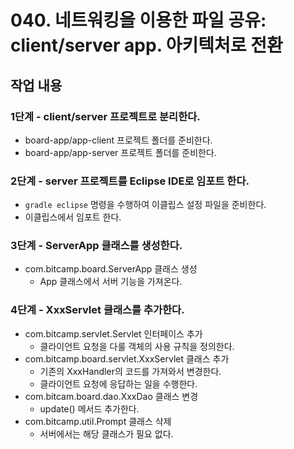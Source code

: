 # 040. 네트워킹을 이용한 파일 공유: client/server app. 아키텍처로 전환

## 작업 내용

### 1단계 - client/server 프로젝트로 분리한다.

- board-app/app-client 프로젝트 폴더를 준비한다.
- board-app/app-server 프로젝트 폴더를 준비한다.

### 2단계 - server 프로젝트를 Eclipse IDE로 임포트 한다.

- `gradle eclipse` 명령을 수행하여 이클립스 설정 파일을 준비한다.
- 이클립스에서 임포트 한다.

### 3단계 - ServerApp 클래스를 생성한다.

- com.bitcamp.board.ServerApp 클래스 생성
  - App 클래스에서 서버 기능을 가져온다.

### 4단계 - XxxServlet 클래스를 추가한다.

- com.bitcamp.servlet.Servlet 인터페이스 추가
  - 클라이언트 요청을 다룰 객체의 사용 규칙을 정의한다.
- com.bitcamp.board.servlet.XxxServlet 클래스 추가
  - 기존의 XxxHandler의 코드를 가져와서 변경한다.
  - 클라이언트 요청에 응답하는 일을 수행한다.
- com.bitcam.board.dao.XxxDao 클래스 변경
  - update() 메서드 추가한다.
- com.bitcamp.util.Prompt 클래스 삭제
  - 서버에서는 해당 클래스가 필요 없다.

